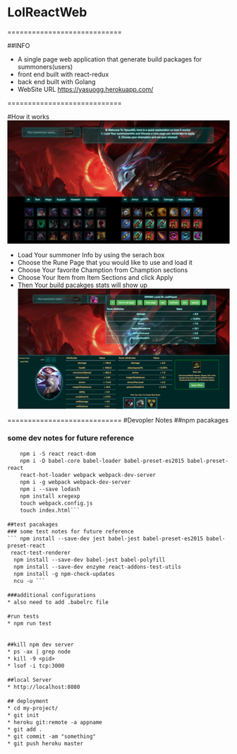 # LolReactWeb
============================

##INFO
* A single page web application that generate build packages for summoners(users)
* front end built with react-redux
* back end built with Golang
* WebSite URL  https://yasuogg.herokuapp.com/

============================

#How it works
![Screenshot](demo.png )
* Load Your summoner Info by using the serach box
* Choose the Rune Page that you would like to use and load it
* Choose Your favorite Chamption from Chamption sections
* Choose Your Item from Item Sections and click Apply
* Then Your build pacakges stats will show up
![Screenshot](demo2.png)


============================
#Devopler Notes
##npm pacakages
### some dev notes for future reference
```npm init -y
	npm i -S react react-dom
	npm i -D babel-core babel-loader babel-preset-es2015 babel-preset-react
	react-hot-loader webpack webpack-dev-server
	npm i -g webpack webpack-dev-server
	npm i --save lodash
	npm install xregexp
	touch webpack.config.js
	touch index.html```

##test pacakages  
### some test notes for future reference  
``` npm install --save-dev jest babel-jest babel-preset-es2015 babel-preset-react 
 react-test-renderer
  npm install --save-dev babel-jest babel-polyfill
  npm install --save-dev enzyme react-addons-test-utils
  npm install -g npm-check-updates
  ncu -u ```

###additional configurations  
* also need to add .babelrc file

#run tests  
* npm run test


##kill npm dev server  
* ps -ax | grep node
* kill -9 <pid>
* lsof -i tcp:3000 

##local Server  
* http://localhost:8080

## deployment  
* cd my-project/
* git init
* heroku git:remote -a appname
* git add .
* git commit -am "something"
* git push heroku master


